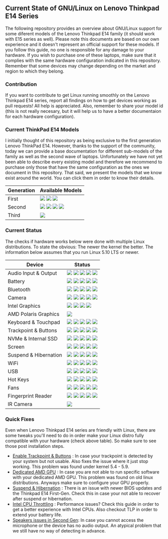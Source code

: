 ## Current State of GNU/Linux on Lenovo Thinkpad E14 Series

The following repository provides an overview about GNU/Linux support for some diferent models of the Lenovo Thinkpad E14 family (it should work with E15 series as well). Please note this documents are based on our own experience and it doesn't represent an official support for these models. If you follow this guide, no one is responsible for any damage to your hardware. If you wish to purchase one of these laptops, make sure that it complies with the same hardware configuration indicated in this repository. Remember that some devices may change depending on the market and region to which they belong.

### Contribution

If you want to contribute to get Linux running smoothly on the Lenovo Thinkpad E14 series, report all findings on how to get devices working as pull requests! All help is appreciated. Also, remember to share your model id (this is not really necesary, but it will help us to have a better documentaion for each hardware configuration).

### Current ThinkPad E14 Models

I initially thought of this repository as being exclusive to the first generation Lenovo ThinkPad E14. However, thanks to the support of the community, today we can provide a base documentation for different sub-models of the family as well as the second wave of laptops. Unfortunately we have not yet been able to describe every existing model and therefore we recommend to purchase only those that have the same configuration as the ones we document in this repository. That said, we present the models that we know exist around the world. You can click them in order to know their details.

| Generation            | Available Models                        |
|-----------------------|-----------------------------------------|
| First                 | [![](https://img.shields.io/badge/1st_vanila-working-success.svg)](./thinkpad-e14-gen1/vanila.md) [![](https://img.shields.io/badge/1st_polaris-tweak_required-green.svg)](./thinkpad-e14-gen1/polaris.md) [![](https://img.shields.io/badge/1st_realtek-untested-lightgrey.svg)](./thinkpad-e14-gen1/realtek.md) |
| Second                | [![](https://img.shields.io/badge/2nd_vanila-tweak_required-green.svg)](./thinkpad-e14-gen2/vanila.md) [![](https://img.shields.io/badge/2nd_iris-tweak_required-green.svg)](./thinkpad-e14-gen2/iris.md) [![](https://img.shields.io/badge/2nd_ryzen-untested-lightgrey.svg)](./thinkpad-e14-gen2/ryzen.md) [![](https://img.shields.io/badge/2nd_nvidia-untested-lightgrey.svg)](./thinkpad-e14-gen2/nvidia.md) |
| Third                 | [![](https://img.shields.io/badge/3rd_vanila-working-success.svg)](./thinkpad-e14-gen3/vanila.md) |


### Current Status

The checks if hardware works below were done with multiple Linux distributions. To state the obvious: The newer the kernel the better. The information below assumes that you run Linux 5.10 LTS or newer.

| Device                      | Status                                    |
| ----------------------------|-------------------------------------------|
| Audio Input & Output        | ![](https://img.shields.io/badge/1st_vanila-working-success.svg) ![](https://img.shields.io/badge/1st_polaris-working-success.svg) [![](https://img.shields.io/badge/2nd_vanila-mic_issues-green.svg)](https://github.com/rodmaureirac/thinkpad-e14-linux/issues/9) [![](https://img.shields.io/badge/2nd_iris-mic_issues-green.svg)](https://github.com/rodmaureirac/thinkpad-e14-linux/issues/9) ![](https://img.shields.io/badge/3rd_vanila-working-success.svg) |
| Battery                     | ![](https://img.shields.io/badge/1st_vanila-working-success.svg) ![](https://img.shields.io/badge/1st_polaris-working-success.svg) ![](https://img.shields.io/badge/2nd_vanila-working-success.svg) ![](https://img.shields.io/badge/2nd_iris-working-success.svg) ![](https://img.shields.io/badge/3rd_vanila-working-success.svg)  |
| Bluetooth                   | ![](https://img.shields.io/badge/1st_vanila-working-success.svg) ![](https://img.shields.io/badge/1st_polaris-working-success.svg) ![](https://img.shields.io/badge/2nd_vanila-working-success.svg) ![](https://img.shields.io/badge/2nd_iris-working-success.svg) ![](https://img.shields.io/badge/3rd_vanila-working-success.svg) |
| Camera                      | ![](https://img.shields.io/badge/1st_vanila-working-success.svg) ![](https://img.shields.io/badge/1st_polaris-working-success.svg) ![](https://img.shields.io/badge/2nd_vanila-working-success.svg) ![](https://img.shields.io/badge/2nd_iris-working-success.svg) ![](https://img.shields.io/badge/3rd_vanila-working-success.svg)  |
| Intel Graphics              | ![](https://img.shields.io/badge/1st_vanila-working-success.svg) ![](https://img.shields.io/badge/1st_polaris-working-success.svg) ![](https://img.shields.io/badge/2nd_vanila-working-success.svg) ![](https://img.shields.io/badge/2nd_iris-working-success.svg)  |
| AMD Polaris Graphics        | ![](https://img.shields.io/badge/1st_polaris-working-success.svg) |
| Keyboard & Touchpad         | ![](https://img.shields.io/badge/1st_vanila-working-success.svg) ![](https://img.shields.io/badge/1st_polaris-working-success.svg) ![](https://img.shields.io/badge/2nd_vanila-working-success.svg) ![](https://img.shields.io/badge/2nd_iris-working-success.svg) ![](https://img.shields.io/badge/3rd_vanila-working-success.svg) |
| Trackpoint & Buttons        | ![](https://img.shields.io/badge/1st_vanila-working-success.svg) ![](https://img.shields.io/badge/1st_polaris-working-success.svg) ![](https://img.shields.io/badge/2nd_vanila-working-success.svg) ![](https://img.shields.io/badge/2nd_iris-working-success.svg) ![](https://img.shields.io/badge/3rd_vanila-working-success.svg)  |
| NVMe & Internal SSD         | ![](https://img.shields.io/badge/1st_vanila-working-success.svg) ![](https://img.shields.io/badge/1st_polaris-working-success.svg) ![](https://img.shields.io/badge/2nd_vanila-working-success.svg) ![](https://img.shields.io/badge/2nd_iris-working-success.svg) ![](https://img.shields.io/badge/3rd_vanila-working-success.svg) |
| Screen                      | ![](https://img.shields.io/badge/1st_vanila-working-success.svg) ![](https://img.shields.io/badge/1st_polaris-working-success.svg) ![](https://img.shields.io/badge/2nd_vanila-working-success.svg) ![](https://img.shields.io/badge/2nd_iris-working-success.svg) ![](https://img.shields.io/badge/3rd_vanila-working-success.svg)  |
| Suspend & Hibernation       | ![](https://img.shields.io/badge/1st_vanila-working-success.svg) [![](https://img.shields.io/badge/1st_polaris-sleep_issues-green.svg)](./tweaks/suspend-and-hibernation/README.md) ![](https://img.shields.io/badge/2nd_vanila-working-success.svg) ![](https://img.shields.io/badge/2nd_iris-working-success.svg) ![](https://img.shields.io/badge/3rd_vanila-working-success.svg) |
| WiFi                        | ![](https://img.shields.io/badge/1st_vanila-working-success.svg) ![](https://img.shields.io/badge/1st_polaris-working-success.svg) ![](https://img.shields.io/badge/2nd_vanila-working-success.svg) ![](https://img.shields.io/badge/2nd_iris-working-success.svg) ![](https://img.shields.io/badge/3rd_vanila-working-success.svg) |
| USB                         | ![](https://img.shields.io/badge/1st_vanila-working-success.svg) ![](https://img.shields.io/badge/1st_polaris-working-success.svg) ![](https://img.shields.io/badge/2nd_vanila-working-success.svg) ![](https://img.shields.io/badge/2nd_iris-working-success.svg) ![](https://img.shields.io/badge/3rd_vanila-working-success.svg) |
| Hot Keys                    | ![](https://img.shields.io/badge/1st_vanila-partially_working-yellow.svg) ![](https://img.shields.io/badge/1st_polaris-partially_working-yellow.svg) ![](https://img.shields.io/badge/2nd_vanila-partially_working-yellow.svg) ![](https://img.shields.io/badge/2nd_iris-partially_working-yellow.svg) ![](https://img.shields.io/badge/3rd_vanila-working-success.svg) |
| Fans                        | ![](https://img.shields.io/badge/1st_vanila-working-success.svg) ![](https://img.shields.io/badge/1st_polaris-working-success.svg) ![](https://img.shields.io/badge/2nd_vanila-working-success.svg) ![](https://img.shields.io/badge/2nd_iris-working-success.svg) ![](https://img.shields.io/badge/3rd_vanila-working-success.svg) |
| Fingerprint Reader          | ![](https://img.shields.io/badge/1st_vanila-not_working-red.svg) ![](https://img.shields.io/badge/1st_polaris-not_working-red.svg) ![](https://img.shields.io/badge/2nd_vanila-not_working-red.svg) ![](https://img.shields.io/badge/2nd_iris-not_working-red.svg) ![](https://img.shields.io/badge/3rd_vanila-not_working-red.svg)|
| IR Camera | [![](https://img.shields.io/badge/3rd_vanila-requieres_howdy-green.svg)](./tweaks/ircamera/README.md)

### Quick Fixes
Even when Lenovo Thinkpad E14 series are friendly with Linux, there are some tweaks you'll need to do in order make your Linux distro fully compatible with your hardware (check above table). So make sure to see those post installation steps.

- [Enable Trackpoint & Buttons](./tweaks/trackpoint/README.md) : In case your trackpoint is detected by your system but not usable. Also fixes the issue where it just stop working. This problem was found under kernel 5.4 - 5.9.
- [Dedicated AMD GPU](./tweaks/amdgpu-rx640/README.md) : In case you are not able to run specific software with your dedicated AMD GPU. This problem was found on old linux distributions. Anyways make sure to configure your GPU properly.
- [Suspend & Hibernation](./tweaks/suspend-and-hibernation/README.md) : There is an issue with newer BIOS updates and the Thinkpad E14 First-Gen. Check this in case your not able to recover after suspend or hibernation.
- [Intel CPU Throttling](./tweaks/intel-cpu-throttling/README.md) : Performance issues? Check this guide in order to get a better experience with Intel CPUs. Also checkout TLP in order to extend your battery life.
- [Speakers issues in Second Gen](./tweaks/audio/README.md): In case you cannot access the microphone or the device has no audio output. An atypical problem that we still have no way of detecting in advance.


